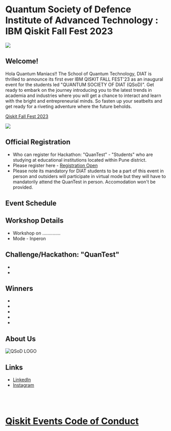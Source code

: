 # Quantum Society of Defence Institute of Advanced Technology : IBM Qiskit Fall Fest 2023

<img src="https://github.com/yuvrajsingh05121999/QSoD-Qiskit_Fall_Fest_2023/assets/95167383/4f4a8065-60d9-4753-8f7b-33d406a556fc">

## Welcome!
Hola Quantum Maniacs!!
The School of Quantum Technology, DIAT  is thrilled to announce its first ever IBM QISKIT FALL FEST'23 as an inaugural event for the students led "QUANTUM SOCIETY OF DIAT (QSoD)".
Get ready to embark on the journey introducing you to the latest trends in academia and industries where you will get a chance to interact and learn with the bright and entrepreneurial minds. So fasten up your seatbelts and get ready for a riveting adventure where the future beholds.

[Qiskit Fall Fest 2023](https://qiskit.org/events/fall-fest)

<img src="https://github.com/yuvrajsingh05121999/QSD-Qiskit_Fall_Fest_2023/assets/95167383/c4ea9311-6566-40b4-879e-0243e82cd4fc">

## Official Registration

- Who can register for Hackathon: "QuanTest" -  "Students" who are studying at educational institutions located within Pune district. 
- Please register here - [Registration Open](https://docs.google.com/forms/d/e/1FAIpQLSdyzfcr9fAzSZE-eq25WgrOn307v95YbezDhnhAZYaSpNKWdQ/viewform)
- Please note its mandatory for DIAT students to be a part of this event in person and outsiders will participate in virtual mode but they will have to mandatorily attend the QuanTest in person. Accomodation won't be provided.
  
## Event Schedule

## Workshop Details

- Workshop on .............. 
- Mode - Inperon

## Challenge/Hackathon: "QuanTest"

-
-


## Winners

-
-
-
-
-

## About Us

![QSoD LOGO](https://github.com/yuvrajsingh05121999/QSoD-Qiskit_Fall_Fest_2023/assets/95167383/23cdb0f5-2239-43d6-9d0c-51417e0a9cb7)

## Links

- [LinkedIn](https://www.linkedin.com/events/ibmqiskitfallfest-237120783063017517056)
- [Instagram](https://www.instagram.com/qsod_diat?utm_source=qr&r=nametag )

<br><br>
# [Qiskit Events Code of Conduct](https://github.com/Qiskit/qiskit/blob/master/CODE_OF_CONDUCT.md)
